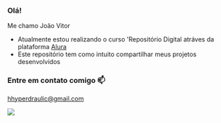 ### Olá!

Me chamo João Vitor

- Atualmente estou realizando o curso 'Repositório Digital atráves da plataforma [Alura](https://www.alura.com.br/)
- Este repositório tem como intuito compartilhar meus projetos desenvolvidos


### Entre em contato comigo 📫

hhyperdraulic@gmail.com




![](https://media1.tenor.com/m/e2Ih2dX2po4AAAAd/drift.gif)
